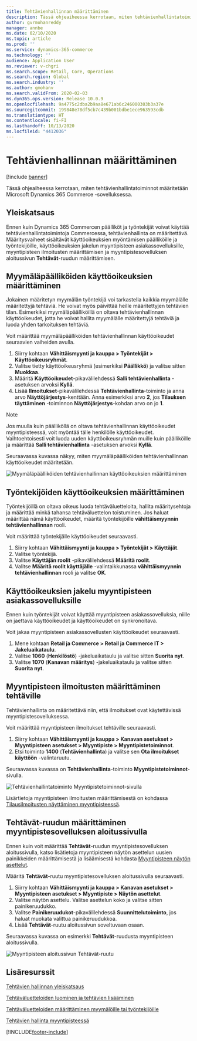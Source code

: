 ```yaml
---
title: Tehtävienhallinnan määrittäminen
description: Tässä ohjeaiheessa kerrotaan, miten tehtävienhallintatoiminnot määritetään Microsoft Dynamics 365 Commerce -sovelluksessa.
author: gvrmohanreddy
manager: annbe
ms.date: 02/10/2020
ms.topic: article
ms.prod: ''
ms.service: dynamics-365-commerce
ms.technology: ''
audience: Application User
ms.reviewer: v-chgri
ms.search.scope: Retail, Core, Operations
ms.search.region: Global
ms.search.industry: ''
ms.author: gmohanv
ms.search.validFrom: 2020-02-03
ms.dyn365.ops.version: Release 10.0.9
ms.openlocfilehash: 9a4775c2dba2b9aa8e671ab6c246000303b3a37e
ms.sourcegitcommit: 199848e78df5cb7c439b001bdbe1ece963593cdb
ms.translationtype: HT
ms.contentlocale: fi-FI
ms.lasthandoff: 10/13/2020
ms.locfileid: "4412036"
---
```

# <a name="configure-task-management"></a>Tehtävienhallinnan määrittäminen

[!include [banner](includes/banner.md)]

Tässä ohjeaiheessa kerrotaan, miten tehtävienhallintatoiminnot määritetään Microsoft Dynamics 365 Commerce -sovelluksessa.

## <a name="overview"></a>Yleiskatsaus

Ennen kuin Dynamics 365 Commercen päälliköt ja työntekijät voivat käyttää tehtävienhallintatoimintoja Commercessa, tehtävienhallinta on määritettävä. Määritysvaiheet sisältävät käyttöoikeuksien myöntämisen päälliköille ja työntekijöille, käyttöoikeuksien jakelun myyntipisteen asiakassovelluksille, myyntipisteen ilmoitusten määrittämisen ja myyntipistesovelluksen aloitussivun **Tehtävät**-ruudun määrittämisen.

## <a name="configure-permissions-for-store-managers"></a>Myymäläpäälliköiden käyttöoikeuksien määrittäminen

Jokainen määritetyn myymälän työntekijä voi tarkastella kaikkia myymälälle määritettyjä tehtäviä. He voivat myös päivittää heille määritettyjen tehtävien tilan. Esimerkiksi myymäläpäälliköillä on oltava tehtävienhallinnan käyttöoikeudet, jotta he voivat hallita myymälälle määritettyjä tehtäviä ja luoda yhden tarkoituksen tehtäviä.

Voit määrittää myymäläpäälliköiden tehtävienhallinnan käyttöoikeudet seuraavien vaiheiden avulla.

1. Siirry kohtaan **Vähittäismyynti ja kauppa \> Työntekijät \> Käyttöoikeusryhmät**.
1. Valitse tietty käyttöoikeusryhmä (esimerkiksi **Päällikkö**) ja valitse sitten **Muokkaa**.
1. Määritä **Käyttöoikeudet**-pikavälilehdessä **Salli tehtävienhallinta** -asetuksen arvoksi **Kyllä**.
1. Lisää **Ilmoitukset**-pikavälilehdessä **Tehtävienhallinta**-toiminto ja anna arvo **Näyttöjärjestys**-kenttään. Anna esimerkiksi arvo **2**, jos **Tilauksen täyttäminen** -toiminnon **Näyttöjärjestys**-kohdan arvo on jo **1**.
    
> [!NOTE]
> Jos muulla kuin päälliköllä on oltava tehtävienhallinnan käyttöoikeudet myyntipisteessä, voit myöntää tälle henkilölle käyttöoikeudet. Vaihtoehtoisesti voit luoda uuden käyttöoikeusryhmän muille kuin päälliköille ja määrittää **Salli tehtävienhallinta** -asetuksen arvoksi **Kyllä**.

Seuraavassa kuvassa näkyy, miten myymäläpäälliköiden tehtävienhallinnan käyttöoikeudet määritetään.

![Myymäläpäälliköiden tehtävienhallinnan käyttöoikeuksien määrittäminen](media/HQ-POS-Tasks-Notifications-User-Permission.png)

## <a name="configure-permissions-for-employees"></a>Työntekijöiden käyttöoikeuksien määrittäminen

Työntekijöillä on oltava oikeus luoda tehtäväluetteloita, hallita määritysehtoja ja määrittää minkä tahansa tehtäväluettelon toistuminen. Jos haluat määrittää nämä käyttöoikeudet, määritä työntekijöille **vähittäismyynnin tehtävienhallinnan** rooli.

Voit määrittää työntekijälle käyttöoikeudet seuraavasti.

1. Siirry kohtaan **Vähittäismyynti ja kauppa \> Työntekijät \> Käyttäjät**.
1. Valitse työntekijä.
1. Valitse **Käyttäjän roolit** -pikavälilehdessä **Määritä roolit**.
1. Valitse **Määritä roolit käyttäjälle** -valintaikkunassa **vähittäismyynnin tehtävienhallinnan** rooli ja valitse **OK**.

## <a name="distribute-permissions-to-pos-clients"></a>Käyttöoikeuksien jakelu myyntipisteen asiakassovelluksille

Ennen kuin työntekijät voivat käyttää myyntipisteen asiakassovelluksia, niille on jaettava käyttöoikeudet ja käyttöoikeudet on synkronoitava.

Voit jakaa myyntipisteen asiakassovellusten käyttöoikeudet seuraavasti.

1. Mene kohtaan **Retail ja Commerce \> Retail ja Commerce IT \> Jakeluaikataulu**.
1. Valitse **1060** (**Henkilöstö**) -jakeluaikataulu ja valitse sitten **Suorita nyt**.
1. Valitse **1070** (**Kanavan määritys**) -jakeluaikataulu ja valitse sitten **Suorita nyt**.

## <a name="configure-pos-notifications-for-tasks"></a>Myyntipisteen ilmoitusten määrittäminen tehtäville

Tehtävienhallinta on määritettävä niin, että ilmoitukset ovat käytettävissä myyntipistesovelluksessa.

Voit määrittää myyntipisteen ilmoitukset tehtäville seuraavasti.

1. Siirry kohtaan **Vähittäismyynti ja kauppa \> Kanavan asetukset \> Myyntipisteen asetukset \> Myyntipiste \> Myyntipistetoiminnot**.
1. Etsi toiminto **1400** (**Tehtävienhallinta**) ja valitse sen **Ota ilmoitukset käyttöön** -valintaruutu.

Seuraavassa kuvassa on **Tehtävienhallinta**-toiminto **Myyntipistetoiminnot**-sivulla.

![Tehtävienhallintatoiminto Myyntipistetoiminnot-sivulla](media/HQ-POS-Tasks-Notifications.png)

Lisärtietoja myyntipisteen ilmoitusten määrittämisestä on kohdassa [Tilausilmoitusten näyttäminen myyntipisteessä](notifications-pos.md).

## <a name="configure-the-tasks-tile-on-a-pos-application-home-page"></a>Tehtävät-ruudun määrittäminen myyntipistesovelluksen aloitussivulla

Ennen kuin voit määrittää **Tehtävät**-ruudun myyntipistesovelluksen aloitussivulla, katso lisätietoja myyntipisteen näytön asettelun uusien painikkeiden määrittämisestä ja lisäämisestä kohdasta [Myyntipisteen näytön asettelut](pos-screen-layouts.md).

Määritä **Tehtävät**-ruutu myyntipistesovelluksen aloitussivulla seuraavasti.

1. Siirry kohtaan **Vähittäismyynti ja kauppa \> Kanavan asetukset \> Myyntipisteen asetukset \> Myyntipiste \> Näytön asettelut**.
1. Valitse näytön asettelu. Valitse asettelun koko ja valitse sitten painikeruudukko.
1. Valitse **Painikeruudukot**-pikavälilehdessä **Suunnittelutoiminto**, jos haluat muokata valittua painikeruudukkoa.
1. Lisää **Tehtävät**-ruutu aloitussivun soveltuvaan osaan.

Seuraavassa kuvassa on esimerkki **Tehtävät**-ruudusta myyntipisteen aloitussivulla.

![Myyntipisteen aloitussivun Tehtävät-ruutu](media/POS-home-screen-tasks-button-image.png)

## <a name="additional-resources"></a>Lisäresurssit

[Tehtävien hallinnan yleiskatsaus](task-mgmt-overview.md)

[Tehtäväluetteloiden luominen ja tehtävien lisääminen](task-mgmt-create-lists.md)

[Tehtäväluetteloiden määrittäminen myymälöille tai työntekijöille](task-mgmt-assign-lists.md)

[Tehtävien hallinta myyntipisteessä](task-mgmt-POS.md)


[!INCLUDE[footer-include](../includes/footer-banner.md)]